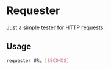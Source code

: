 # Requester 

Just a simple tester for HTTP requests.

## Usage

```bash
requester URL [SECONDS] 
```
